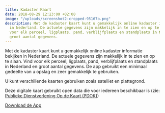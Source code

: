 ```yaml
---
title: Kadaster Kaart
date: 2018-08-29 12:23:00 +02:00
image: "/uploads/screenshot2-cropped-95167b.png"
description: Met de kadaster kaart kunt u gemakkelijk online kadaster informatie bekijken
  in Nederland. De actuele gegevens zijn makkelijk in te zien en op te slaan. Vind
  voor elk perceel, ligplaats, pand, verblijfplaats en standplaats in Nederland en
  groot aantal gegevens.
---
```


Met de kadaster kaart kunt u gemakkelijk online kadaster informatie bekijken in Nederland. De actuele gegevens zijn makkelijk in te zien en op te slaan. Vind voor elk perceel, ligplaats, pand, verblijfplaats en standplaats in Nederland en groot aantal gegevens. De app gebruikt een minimaal gedeelte van u opslag en zeer gemakkelijk te gebruiken.

U kunt verschillende kaarten gebruiken zoals satelliet en plattegrond. 

Deze digitale kaart gebruikt open data die voor iedereen beschikbaar is (zie: [Publieke Dienstverlening Op de Kaart (PDOK)](https://www.pdok.nl/))

<a class="button" href="https://play.google.com/store/apps/details?id=com.EchoSierraStudio.Kadaster_Kaart">Download de App</a>